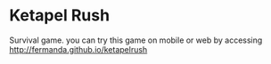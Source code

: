 Ketapel Rush
=================

Survival game. you can try this game on mobile or web by accessing http://fermanda.github.io/ketapelrush
